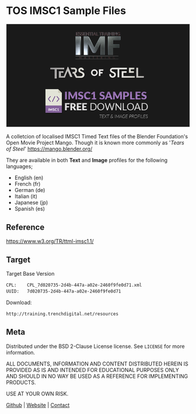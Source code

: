 # TOS IMSC1 Sample Files

![Repo Header Image](header.jpg)

A colletcion of localised IMSC1 Timed Text files of the Blender Foundation's Open Movie Project Mango. Though it is known more commonly as '*Tears of Steel*'
https://mango.blender.org/

They are available in both **Text** and **Image** profiles for the following languages;

 - English (en)
 - French (fr)
 - German (de)
 - Italian (it)
 - Japanese (jp)
 - Spanish (es)

## Reference

https://www.w3.org/TR/ttml-imsc1.1/

## Target

Target Base Version
```sh
CPL:	CPL_7d020735-2d4b-447a-a02e-2460f9fe0d71.xml
UUID:	7d020735-2d4b-447a-a02e-2460f9fe0d71
```

Download:

```sh
http://training.trenchdigital.net/resources
```

## Meta


Distributed under the BSD 2-Clause License license. See ``LICENSE`` for more information.

ALL DOCUMENTS, INFORMATION AND CONTENT DISTRIBUTED HEREIN IS PROVIDED AS IS AND INTENDED FOR EDUCATIONAL PURPOSES ONLY AND SHOULD IN NO WAY BE USED AS A REFERENCE FOR IMPLEMENTING PRODUCTS. 

USE AT YOUR OWN RISK.

[Github](https://github.com/trenchdigital) | [Website](https://trenchdigital.net) | [Contact](https://trenchdigital.net#contact)

